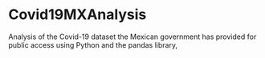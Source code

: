 # Covid19MXAnalysis
Analysis of the Covid-19 dataset the Mexican government has provided for public access using Python and the pandas library,
